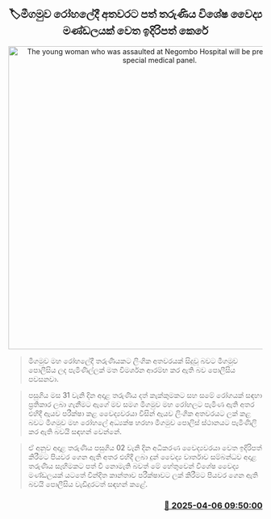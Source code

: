 <p align='center'><b><h2 align='center' title='The young woman who was assaulted at Negombo Hospital will be presented to a special medical panel.'>🏷මීගමුව රෝහලේදී අතවරට පත් තරුණිය විශේෂ වෛද්‍ය මණ්ඩලයක් වෙත ඉදිරිපත් කෙරේ</h2></b></p>
<p align='center'><img src='https://helakuru.sgp1.cdn.digitaloceanspaces.com/esana/images/lib/negambo-hospital.jpg' width='600' alt='The young woman who was assaulted at Negombo Hospital will be presented to a special medical panel.'></p>

> මීගමුව මහ රෝහලේදී තරුණියකට ලිංගික අතවරයක් සිදුවූ බවට මීගමුව පොලීසිය ලද පැමිණිල්ලක් මත විමර්ශන ආරම්භ කර ඇති බව පොලීසිය පවසනවා.

> පසුගිය මස 31 වැනි දින අදාළ තරුණිය දත් කැක්කුමකට සහ සමේ රෝගයක් සඳහා ප්‍රතිකාර ලබා ගැනීමට ඇගේ මව සමග මීගමුව මහ රෝහලට පැමිණ ඇති අතර එහිදී ඇයව පරීක්ෂා කළ වෛද්‍යවරයා විසින් ඇයව ලිංගික අතවරයට ලක් කළ බවට මීගමුව මහ රෝහලේ අධ්‍යක්ෂ හරහා මීගමුව පොලිස් ස්ථානයට පැමිණිලි කර ඇති බවයි සඳහන් වෙන්නේ.

> ඒ අනුව අදාළ තරුණිය පසුගිය 02 වැනි දින අධිකරණ වෛද්‍යවරයා වෙත ඉදිරිපත් කිරීමට පියවර ගෙන ඇති අතර එහිදී ලබා දුන් වෛද්‍ය වාර්තාව සම්බන්ධව අදාළ තරුණිය සෑහිමකට පත් වී නොමැති බවත් මේ හේතුවෙන් විශේෂ වෛද්‍ය මණ්ඩලයක් යටතේ වින්දිත කාන්තාව පරීක්ෂාවට ලක් කිරීමට පියවර ගෙන ඇති බවයි පොලීසිය වැඩිදුරටත් සඳහන් කළේ. 



<h3 align='right'><a href='https://www.helakuru.lk/esana/p/108996/'>📅 2025-04-06 09:50:00</a></h3>
